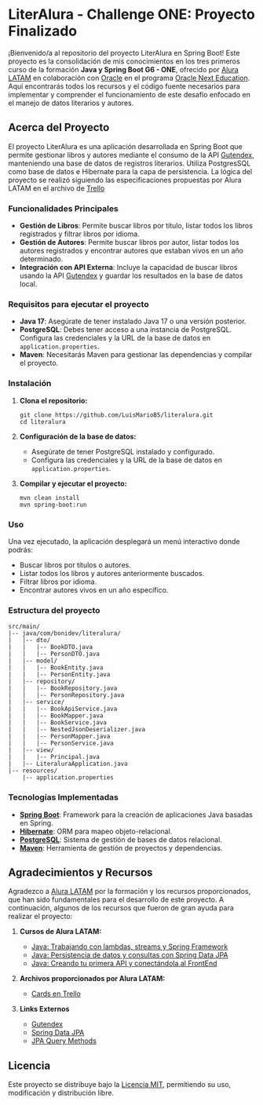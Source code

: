 # LiterAlura - Challenge ONE: Proyecto Finalizado

¡Bienvenido/a al repositorio del proyecto LiterAlura en Spring Boot! Este proyecto es la consolidación de mis conocimientos en
los tres primeros curso de la formación **Java y Spring Boot G6 - ONE**, ofrecido por [Alura LATAM](https://www.aluracursos.com) en colaboración con [Oracle](https://www.oracle.com/lad/) en
el programa [Oracle Next Education](https://www.oracle.com/lad/education/oracle-next-education). Aquí encontrarás todos los recursos y el código fuente necesarios para 
implementar y comprender el funcionamiento de este desafío enfocado en el manejo de datos literarios y autores. 

## Acerca del Proyecto

El proyecto LiterAlura es una aplicación desarrollada en Spring Boot que permite gestionar libros y autores mediante el consumo de la API [Gutendex](https://gutendex.com/), manteniendo una base de datos de registros literarios. Utiliza PostgresSQL como base de datos e Hibernate para la capa de persistencia. La lógica del proyecto se realizó siguiendo las especificaciones propuestas por Alura LATAM en el archivo de [Trello](https://trello.com/b/WDyMPDMb/literalura-challenge-java)

### Funcionalidades Principales

- **Gestión de Libros**: Permite buscar libros por título, listar todos los libros registrados y filtrar libros por idioma.
- **Gestión de Autores**: Permite buscar libros por autor, listar todos los autores registrados y encontrar autores que estaban vivos en un año determinado.
- **Integración con API Externa**: Incluye la capacidad de buscar libros usando la API [Gutendex](https://gutendex.com/) y guardar los resultados en la base de datos local.

### Requisitos para ejecutar el proyecto

- **Java 17**: Asegúrate de tener instalado Java 17 o una versión posterior.
- **PostgreSQL**: Debes tener acceso a una instancia de PostgreSQL. Configura las credenciales y la URL de la base de datos en `application.properties`.
- **Maven**: Necesitarás Maven para gestionar las dependencias y compilar el proyecto.

### Instalación

1. **Clona el repositorio:**

    ```shell
    git clone https://github.com/LuisMarioB5/literalura.git
    cd literalura
    ```

2. **Configuración de la base de datos:**
    - Asegúrate de tener PostgreSQL instalado y configurado.
    - Configura las credenciales y la URL de la base de datos en `application.properties`.

3. **Compilar y ejecutar el proyecto:**

    ```shell
    mvn clean install
    mvn spring-boot:run
    ```

### Uso

Una vez ejecutado, la aplicación desplegará un menú interactivo donde podrás:
- Buscar libros por títulos o autores.
- Listar todos los libros y autores anteriormente buscados.
- Filtrar libros por idioma.
- Encontrar autores vivos en un año específico.

### Estructura del proyecto

```text
src/main/
|-- java/com/bonidev/literalura/
|   |-- dto/
|   |   |-- BookDTO.java
|   |   |-- PersonDTO.java
|   |-- model/
|   |   |-- BookEntity.java
|   |   |-- PersonEntity.java
|   |-- repository/
|   |   |-- BookRepository.java
|   |   |-- PersonRepository.java
|   |-- service/
|   |   |-- BookApiService.java
|   |   |-- BookMapper.java
|   |   |-- BookService.java
|   |   |-- NestedJsonDeserializer.java
|   |   |-- PersonMapper.java
|   |   |-- PersonService.java
|   |-- view/
|   |   |-- Principal.java
|   |-- LiteraluraApplication.java
|-- resources/
    |-- application.properties
```

### Tecnologías Implementadas

- [**Spring Boot**](https://docs.spring.io/spring-boot/index.html): Framework para la creación de aplicaciones Java basadas en Spring.
- [**Hibernate**](https://hibernate.org/orm/documentation/6.5/): ORM para mapeo objeto-relacional.
- [**PostgreSQL**](https://www.postgresql.org/docs/): Sistema de gestión de bases de datos relacional.
- [**Maven**](https://maven.apache.org/guides/): Herramienta de gestión de proyectos y dependencias.

## Agradecimientos y Recursos

Agradezco a [Alura LATAM](https://www.aluracursos.com) por la formación y los recursos proporcionados, que han sido fundamentales para el desarrollo de este proyecto. A continuación, algunos de los recursos que fueron de gran ayuda para realizar el proyecto:

1. **Cursos de Alura LATAM:**
    - [Java: Trabajando con lambdas, streams y Spring Framework](https://app.aluracursos.com/course/java-trabajando-lambdas-streams-spring-framework)
    - [Java: Persistencia de datos y consultas con Spring Data JPA](https://app.aluracursos.com/course/java-persistencia-datos-consultas-spring-data-jpa)
    - [Java: Creando tu primera API y conectándola al FrontEnd](https://app.aluracursos.com/course/java-api-conectandola-front-end)
    
2. **Archivos proporcionados por Alura LATAM:**
    - [Cards en Trello](https://trello.com/b/WDyMPDMb/literalura-challenge-java)

3. **Links Externos**
    - [Gutendex](https://gutendex.com/)
    - [Spring Data JPA](https://docs.spring.io/spring-data/jpa/reference/index.html)
    - [JPA Query Methods](https://docs.spring.io/spring-data/jpa/reference/jpa/query-methods.html)

## Licencia

Este proyecto se distribuye bajo la [Licencia MIT](LICENSE.md), permitiendo su uso, modificación y distribución libre.